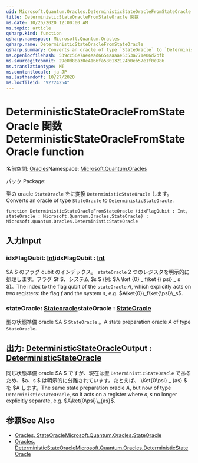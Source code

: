 ```yaml
---
uid: Microsoft.Quantum.Oracles.DeterministicStateOracleFromStateOracle
title: DeterministicStateOracleFromStateOracle 関数
ms.date: 10/26/2020 12:00:00 AM
ms.topic: article
qsharp.kind: function
qsharp.namespace: Microsoft.Quantum.Oracles
qsharp.name: DeterministicStateOracleFromStateOracle
qsharp.summary: Converts an oracle of type `StateOracle` to `DeterministicStateOracle`.
ms.openlocfilehash: 539cc56e7ae4ead6654aaaae5353a771e06d2bfb
ms.sourcegitcommit: 29e0d88a30e4166fa580132124b0eb57e1f0e986
ms.translationtype: MT
ms.contentlocale: ja-JP
ms.lasthandoff: 10/27/2020
ms.locfileid: "92724254"
---
```

# <a name="deterministicstateoraclefromstateoracle-function"></a><span data-ttu-id="088e4-102">DeterministicStateOracleFromStateOracle 関数</span><span class="sxs-lookup"><span data-stu-id="088e4-102">DeterministicStateOracleFromStateOracle function</span></span>

<span data-ttu-id="088e4-103">名前空間: [Oracles](xref:Microsoft.Quantum.Oracles)</span><span class="sxs-lookup"><span data-stu-id="088e4-103">Namespace: [Microsoft.Quantum.Oracles](xref:Microsoft.Quantum.Oracles)</span></span>

<span data-ttu-id="088e4-104">パック [](https://nuget.org/packages/)</span><span class="sxs-lookup"><span data-stu-id="088e4-104">Package: [](https://nuget.org/packages/)</span></span>


<span data-ttu-id="088e4-105">型の oracle `StateOracle` をに変換 `DeterministicStateOracle` します。</span><span class="sxs-lookup"><span data-stu-id="088e4-105">Converts an oracle of type `StateOracle` to `DeterministicStateOracle`.</span></span>

```qsharp
function DeterministicStateOracleFromStateOracle (idxFlagQubit : Int, stateOracle : Microsoft.Quantum.Oracles.StateOracle) : Microsoft.Quantum.Oracles.DeterministicStateOracle
```


## <a name="input"></a><span data-ttu-id="088e4-106">入力</span><span class="sxs-lookup"><span data-stu-id="088e4-106">Input</span></span>

### <a name="idxflagqubit--int"></a><span data-ttu-id="088e4-107">idxFlagQubit: [Int](xref:microsoft.quantum.lang-ref.int)</span><span class="sxs-lookup"><span data-stu-id="088e4-107">idxFlagQubit : [Int](xref:microsoft.quantum.lang-ref.int)</span></span>

<span data-ttu-id="088e4-108">$A $ のフラグ qubit のインデックス。 `stateOracle` 2 つのレジスタを明示的に処理します。フラグ $f $、システム $s $ (例: $A \ket {0} \_ f\ket {\ psi} \_ s $)。</span><span class="sxs-lookup"><span data-stu-id="088e4-108">The index to the flag qubit of the `stateOracle` $A$, which explicitly acts on two registers: the flag $f$ and the system $s$, e.g. $A\ket{0}\_f\ket{\psi}\_s$.</span></span>


### <a name="stateoracle--stateoracle"></a><span data-ttu-id="088e4-109">stateOracle: [Stateoracle](xref:Microsoft.Quantum.Oracles.StateOracle)</span><span class="sxs-lookup"><span data-stu-id="088e4-109">stateOracle : [StateOracle](xref:Microsoft.Quantum.Oracles.StateOracle)</span></span>

<span data-ttu-id="088e4-110">型の状態準備 oracle $A $ `StateOracle` 。</span><span class="sxs-lookup"><span data-stu-id="088e4-110">A state preparation oracle $A$ of type `StateOracle`.</span></span>



## <a name="output--deterministicstateoracle"></a><span data-ttu-id="088e4-111">出力: [DeterministicStateOracle](xref:Microsoft.Quantum.Oracles.DeterministicStateOracle)</span><span class="sxs-lookup"><span data-stu-id="088e4-111">Output : [DeterministicStateOracle](xref:Microsoft.Quantum.Oracles.DeterministicStateOracle)</span></span>

<span data-ttu-id="088e4-112">同じ状態準備 oracle $A $ ですが、現在は型 `DeterministicStateOracle` であるため、$a、s $ は明示的に分離されています。たとえば、 \Ket{0\psi} \_ {as} $ を $A します。</span><span class="sxs-lookup"><span data-stu-id="088e4-112">The same state preparation oracle $A$, but now of type `DeterministicStateOracle`, so it acts on a register where $a,s$ no longer explicitly separate, e.g.  $A\ket{0\psi}\_{as}$.</span></span>

## <a name="see-also"></a><span data-ttu-id="088e4-113">参照</span><span class="sxs-lookup"><span data-stu-id="088e4-113">See Also</span></span>

- [<span data-ttu-id="088e4-114">Oracles. StateOracle</span><span class="sxs-lookup"><span data-stu-id="088e4-114">Microsoft.Quantum.Oracles.StateOracle</span></span>](xref:Microsoft.Quantum.Oracles.StateOracle)
- [<span data-ttu-id="088e4-115">Oracles. DeterministicStateOracle</span><span class="sxs-lookup"><span data-stu-id="088e4-115">Microsoft.Quantum.Oracles.DeterministicStateOracle</span></span>](xref:Microsoft.Quantum.Oracles.DeterministicStateOracle)